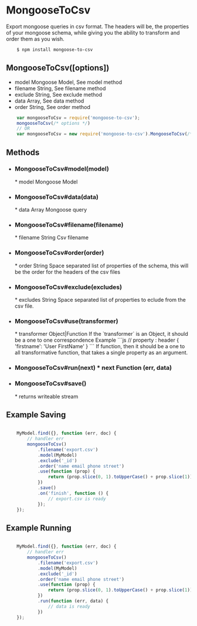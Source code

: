 # MongooseToCsv
Export mongoose queries in csv format. The headers will be, the properties of your mongoose schema, while
giving you the ability to transform and order them as you wish.

```bash
	$ npm install mongoose-to-csv
```
## MongooseToCsv([options]) 
* model Mongoose Model, See model method
* filename String, See filename method
* exclude String, See exclude method
* data Array, See data method
* order String, See order method

```js
	var mongooseToCsv = require('mongoose-to-csv');
	mongooseToCsv(/* options */)
	// OR
	var mongooseToCsv = new require('mongoose-to-csv').MongooseToCsv(/* options */);
```
## Methods
* <h3> MongooseToCsv#model(model)</h3>
	* model Mongoose Model
* <h3>MongooseToCsv#data(data)</h3>
	* data Array Mongoose query
* <h3>MongooseToCsv#filename(filename) </h3>
	* filename String Csv filename
* <h3>MongooseToCsv#order(order)</h3>
	* order String Space separated list of properties of the schema, this will be the order for the headers of the csv files
* <h3>MongooseToCsv#exclude(excludes)</h3>
	* excludes String Space separated list of properties to eclude from the csv file.
* <h3>MongooseToCsv#use(transformer)</h3>
	* transformer Object|Function
	If the `transformer` is an Object, it should be a one to one correspondence
	Example
	```js
		// property : header
		{	
			'firstname': 'User FirstName'
		}
	```
	If function, then it should be a one to all transformative function, that takes a single property as an argument.
* <h3>MongooseToCsv#run(next) 
	* next Function (err, data)
* <h3>MongooseToCsv#save()</h3>
	* returns writeable stream

## Example Saving
```js

	MyModel.find({}, function (err, doc) {
		// handler err
		mongooseToCsv()
			.filename('export.csv')
			.model(MyModel)
			.exclude('_id')
			.order('name email phone street')
			.use(function (prop) {
				return (prop.slice(0, 1).toUpperCase() + prop.slice(1))
			})
			.save()
			.on('finish', function () {
				// export.csv is ready
			});
	});
```

## Example Running
```js

	MyModel.find({}, function (err, doc) {
		// handler err
		mongooseToCsv()
			.filename('export.csv')
			.model(MyModel)
			.exclude('_id')
			.order('name email phone street')
			.use(function (prop) {
				return (prop.slice(0, 1).toUpperCase() + prop.slice(1))
			})
			.run(function (err, data) {
				// data is ready
			})
	});
```